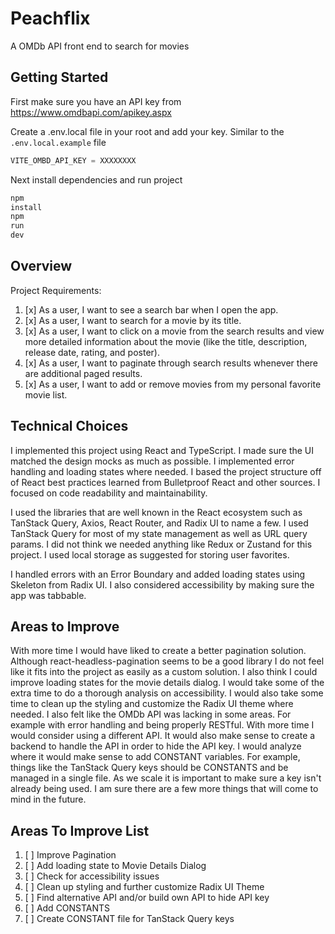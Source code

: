 # Peachflix

A OMDb API front end to search for movies

## Getting Started

First make sure you have an API key from https://www.omdbapi.com/apikey.aspx

Create a .env.local file in your root and add your key. Similar to the `.env.local.example` file

```js
VITE_OMBD_API_KEY = XXXXXXXX
```

Next install dependencies and run project

```js
npm
install
npm
run
dev
```
## Overview

Project Requirements:

1. [x] As a user, I want to see a search bar when I open the app.
2. [x] As a user, I want to search for a movie by its title.
3. [x] As a user, I want to click on a movie from the search results and view more detailed information about the movie (like the title, description, release date, rating, and poster).
4. [x] As a user, I want to paginate through search results whenever there are additional paged results.
5. [x] As a user, I want to add or remove movies from my personal favorite movie list.

## Technical Choices

I implemented this project using React and TypeScript. I made sure the UI matched the design mocks
as much as possible. I implemented error handling and loading states where needed. I based the project
structure off of React best practices learned from Bulletproof React and other sources. I focused on code readability
and maintainability.

I used the libraries that are well known in the React ecosystem such as TanStack Query, Axios, React Router, and Radix
UI to name a few. I used TanStack Query for most of my state management as well as URL query params. I did not think we
needed anything like Redux or Zustand for this project. I used local storage as suggested for storing user favorites.

I handled errors with an Error Boundary and added loading states using Skeleton from Radix UI. I also considered
accessibility by making sure the app was tabbable.

## Areas to Improve

With more time I would have liked to create a better pagination solution. Although react-headless-pagination seems to be
a good library I do not feel like it fits into the project as easily as a custom solution. I also think I could improve
loading states for the movie details dialog. I would take some of the extra time to do a thorough analysis on
accessibility. I would also take some time to clean up the styling and customize the Radix UI theme where needed. I also
felt like the OMDb API was lacking in some areas. For example with error handling and being properly RESTful. With more
time I would consider using a different API. It would also make sense to create a backend to handle the API in order to
hide the API key. I would analyze where it would make sense to add CONSTANT variables. For example, things like the
TanStack Query keys should be CONSTANTS and be managed in a single file. As we scale it is important to make sure a key
isn't already being used. I am sure there are a few more things that will come to mind in the future.

## Areas To Improve List
1. [ ] Improve Pagination
2. [ ] Add loading state to Movie Details Dialog
3. [ ] Check for accessibility issues
4. [ ] Clean up styling and further customize Radix UI Theme
5. [ ] Find alternative API and/or build own API to hide API key
6. [ ] Add CONSTANTS
7. [ ] Create CONSTANT file for TanStack Query keys